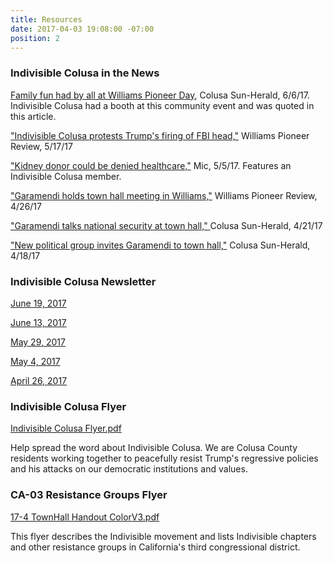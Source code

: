 ```yaml
---
title: Resources
date: 2017-04-03 19:08:00 -07:00
position: 2
---
```


### Indivisible Colusa in the News
[Family fun had by all at Williams Pioneer Day](http://www.appeal-democrat.com/colusa_sun_herald/news/family-fun-had-by-all-at-williams-pioneer-day/article_07901ee0-4b21-11e7-90b5-d77195c45f75.html), Colusa Sun-Herald, 6/6/17. Indivisible Colusa had a booth at this community event and was quoted in this article. 

["Indivisible Colusa protests Trump's firing of FBI head,"](http://williamspioneer.com/article/81627) Williams Pioneer Review, 5/17/17

["Kidney donor could be denied healthcare,"](https://www.facebook.com/MicMedia/videos/1497155663640552/?pnref=story) Mic, 5/5/17. Features an Indivisible Colusa member.

["Garamendi holds town hall meeting in Williams,"](http://williamspioneer.com/article/81896) Williams Pioneer Review, 4/26/17

["Garamendi talks national security at town hall," ](http://www.appeal-democrat.com/colusa_sun_herald/garamendi-talks-national-security-at-town-hall/article_b1df8e94-270e-11e7-a34c-9397f8d26f98.html)Colusa Sun-Herald, 4/21/17

["New political group invites Garamendi to town hall,"](http://www.appeal-democrat.com/colusa_sun_herald/news/new-political-group-invites-garamendi-to-town-hall/article_8fde5f7a-24aa-11e7-8d12-bbf74ba4eee9.html) Colusa Sun-Herald, 4/18/17

### Indivisible Colusa Newsletter
[June 19, 2017](http://mailchi.mp/cb477d9642d5/indicolusa_04262017-272377)

[June 13, 2017](http://mailchi.mp/a73498fdf7c7/indicolusa_04262017-257509)

[May 29, 2017](http://mailchi.mp/84eccc86cfb7/indicolusa_04262017-222181)

[May 4, 2017
](http://mailchi.mp/68bd896dd373/indicolusa_04262017-165609)

[April 26, 2017](http://mailchi.mp/c0fc75d461b8/indicolusa_04262017)
 
### Indivisible Colusa Flyer
[Indivisible Colusa Flyer.pdf](/uploads/Indivisible%20Colusa%20Flyer.pdf)

Help spread the word about Indivisible Colusa. We are Colusa County residents working together to peacefully resist Trump's regressive policies and his attacks on our democratic institutions and values. 

### CA-03 Resistance Groups Flyer
[17-4 TownHall Handout ColorV3.pdf](/uploads/17-4%20TownHall%20Handout%20ColorV3.pdf)

This flyer describes the Indivisible movement and lists Indivisible chapters and other resistance groups in California's third congressional district. 